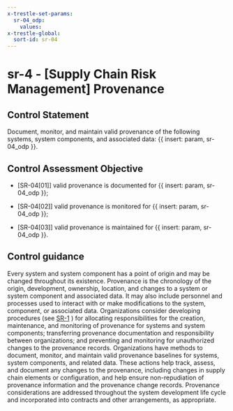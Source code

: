 ```yaml
---
x-trestle-set-params:
  sr-04_odp:
    values:
x-trestle-global:
  sort-id: sr-04
---
```


# sr-4 - \[Supply Chain Risk Management\] Provenance

## Control Statement

Document, monitor, and maintain valid provenance of the following systems, system components, and associated data: {{ insert: param, sr-04_odp }}.

## Control Assessment Objective

- \[SR-04[01]\] valid provenance is documented for {{ insert: param, sr-04_odp }};

- \[SR-04[02]\] valid provenance is monitored for {{ insert: param, sr-04_odp }};

- \[SR-04[03]\] valid provenance is maintained for {{ insert: param, sr-04_odp }}.

## Control guidance

Every system and system component has a point of origin and may be changed throughout its existence. Provenance is the chronology of the origin, development, ownership, location, and changes to a system or system component and associated data. It may also include personnel and processes used to interact with or make modifications to the system, component, or associated data. Organizations consider developing procedures (see [SR-1](#sr-1) ) for allocating responsibilities for the creation, maintenance, and monitoring of provenance for systems and system components; transferring provenance documentation and responsibility between organizations; and preventing and monitoring for unauthorized changes to the provenance records. Organizations have methods to document, monitor, and maintain valid provenance baselines for systems, system components, and related data. These actions help track, assess, and document any changes to the provenance, including changes in supply chain elements or configuration, and help ensure non-repudiation of provenance information and the provenance change records. Provenance considerations are addressed throughout the system development life cycle and incorporated into contracts and other arrangements, as appropriate.
